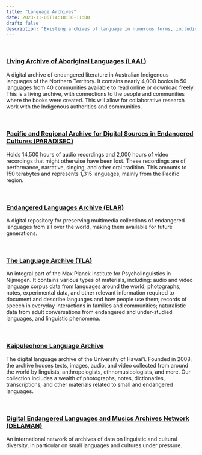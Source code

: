 ```yaml
---
title: "Language Archives"
date: 2023-11-06T14:18:36+11:00
draft: false
description: "Existing archives of language in numerous forms, including recorded speech, text, images, books and music."
---
```


<br>

### [Living Archive of Aboriginal Languages (LAAL)](https://livingarchive.cdu.edu.au/)
  
A digital archive of endangered literature in Australian Indigenous languages of the Northern Territory. It contains nearly 4,000 books in 50 languages from 40 communities available to read online or download freely. This is a living archive, with connections to the people and communities where the books were created. This will allow for collaborative research work with the Indigenous authorities and communities.

<br>

### [Pacific and Regional Archive for Digital Sources in Endangered Cultures (PARADISEC)](https://www.paradisec.org.au/)

Holds 14,500 hours of audio recordings and 2,000 hours of video recordings that might otherwise have been lost. These recordings are of performance, narrative, singing, and other oral tradition. This amounts to 150 terabytes and represents 1,315 languages, mainly from the Pacific region.

<br>

### [Endangered Languages Archive (ELAR)](https://www.elararchive.org/)

A digital repository for preserving multimedia collections of endangered languages from all over the world, making them available for future generations.

<br>

### [The Language Archive (TLA)](https://archive.mpi.nl/tla/)

An integral part of the Max Planck Institute for Psycholinguistics in Nijmegen. It contains various types of materials, including: audio and video language corpus data from languages around the world; photographs, notes, experimental data, and other relevant information required to document and describe languages and how people use them; records of speech in everyday interactions in families and communities; naturalistic data from adult conversations from endangered and under-studied languages, and linguistic phenomena.

<br>

### [Kaipuleohone Language Archive](http://ling.hawaii.edu/kaipuleohone-language-archive/)

The digital language archive of the University of Hawai'i. Founded in 2008, the archive houses texts, images, audio, and video collected from around the world by linguists, anthropologists, ethnomusicologists, and more. Our collection includes a wealth of photographs, notes, dictionaries, transcriptions, and other materials related to small and endangered languages.

<br>

### [Digital Endangered Languages and Musics Archives Network (DELAMAN)](https://www.delaman.org/)

An international network of archives of data on linguistic and cultural diversity, in particular on small languages and cultures under pressure.

<br>